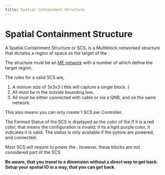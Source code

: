 ```yaml
---
title: Spatial Containment Structure
---
```


# Spatial Containment Structure

A Spatial Containment Structure or SCS, is a Multiblock networked structure
that dictates a region of space as the target of the <ItemLink
id="spatial_io_port"/>.

The structure must be an [ME network](../../me-network.md) with a number
of <ItemLink id="spatial_pylon"/> which define
the target region.

The rules for a valid SCS are,

1. A minium size of 3x3x3 ( this will capture a single block. )
2. All <ItemLink id="spatial_pylon"/> must be in the outside bounding box.
3. All <ItemLink id="spatial_pylon"/> must be either connected with cable or via a QNB, and on the same network.

This also means you can only create 1 SCS per Controller.

The Formed Status of the SCS is displayed as the color of the <ItemLink
id="spatial_pylon"/> if it is a red color, that
means the configuration is invalid, if its a light purple color, it indicates
it is valid. The status is only available if the pylons are powered, and
connected.

Most SCS will require <ItemLink
id="energy_cell"/> to power the <ItemLink
id="spatial_io_port"/>, however, these blocks
are not considered part of the SCS.

**Be aware, that you travel to a dimension without a direct way to get back.
Setup your spatial IO in a way, that you can get back.**

